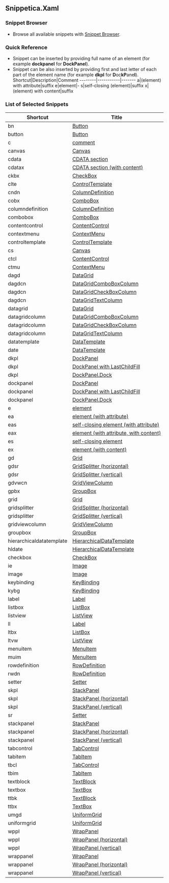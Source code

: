 ## Snippetica\.Xaml

### Snippet Browser

* Browse all available snippets with [Snippet Browser](http://pihrt.net/snippetica/snippets?engine=vs&language=xaml)\.

### Quick Reference

* Snippet can be inserted by providing full name of an element (for example **dockpanel** for **DockPanel**).
* Snippet can be also inserted by providing first and last letter of each part of the element name (for example **dkpl** for **D**oc**kP**ane**l**).
Shortcut|Description|Comment
--------|-----------|-------
a|\(element\) with attribute|suffix
e|element|\-
s|self\-closing \(element\)|suffix
x|\(element\) with content|suffix

### List of Selected Snippets

Shortcut|Title
--------|-----
bn|[Button](Button_.snippet)
button|[Button](Button.snippet)
c|[comment](Comment.snippet)
canvas|[Canvas](Canvas.snippet)
cdata|[CDATA section](CDataSection.snippet)
cdatax|[CDATA section (with content)](CDataSectionWithContent.snippet)
ckbx|[CheckBox](CheckBox_.snippet)
clte|[ControlTemplate](ControlTemplate_.snippet)
cndn|[ColumnDefinition](ColumnDefinition_.snippet)
cobx|[ComboBox](ComboBox_.snippet)
columndefinition|[ColumnDefinition](ColumnDefinition.snippet)
combobox|[ComboBox](ComboBox.snippet)
contentcontrol|[ContentControl](ContentControl.snippet)
contextmenu|[ContextMenu](ContextMenu.snippet)
controltemplate|[ControlTemplate](ControlTemplate.snippet)
cs|[Canvas](Canvas_.snippet)
ctcl|[ContentControl](ContentControl_.snippet)
ctmu|[ContextMenu](ContextMenu_.snippet)
dagd|[DataGrid](DataGrid_.snippet)
dagdcn|[DataGridComboBoxColumn](DataGridComboBoxColumn_.snippet)
dagdcn|[DataGridCheckBoxColumn](DataGridCheckBoxColumn_.snippet)
dagdcn|[DataGridTextColumn](DataGridTextColumn_.snippet)
datagrid|[DataGrid](DataGrid.snippet)
datagridcolumn|[DataGridComboBoxColumn](DataGridComboBoxColumn.snippet)
datagridcolumn|[DataGridCheckBoxColumn](DataGridCheckBoxColumn.snippet)
datagridcolumn|[DataGridTextColumn](DataGridTextColumn.snippet)
datatemplate|[DataTemplate](DataTemplate.snippet)
date|[DataTemplate](DataTemplate_.snippet)
dkpl|[DockPanel](DockPanel_.snippet)
dkpl|[DockPanel with LastChildFill](DockPanelLastChildFill_.snippet)
dkpl|[DockPanel.Dock](DockPanelDock_.snippet)
dockpanel|[DockPanel](DockPanel.snippet)
dockpanel|[DockPanel with LastChildFill](DockPanelLastChildFill.snippet)
dockpanel|[DockPanel.Dock](DockPanelDock.snippet)
e|[element](Element.snippet)
ea|[element (with attribute)](ElementWithAttribute.snippet)
eas|[self-closing element (with attribute)](SelfClosingElementWithAttribute.snippet)
eax|[element (with attribute, with content)](ElementWithAttributeWithContent.snippet)
es|[self-closing element](SelfClosingElement.snippet)
ex|[element (with content)](ElementWithContent.snippet)
gd|[Grid](Grid_.snippet)
gdsr|[GridSplitter (horizontal)](GridSplitterHorizontal_.snippet)
gdsr|[GridSplitter (vertical)](GridSplitterVertical_.snippet)
gdvwcn|[GridViewColumn](GridViewColumn_.snippet)
gpbx|[GroupBox](GroupBox_.snippet)
grid|[Grid](Grid.snippet)
gridsplitter|[GridSplitter (horizontal)](GridSplitterHorizontal.snippet)
gridsplitter|[GridSplitter (vertical)](GridSplitterVertical.snippet)
gridviewcolumn|[GridViewColumn](GridViewColumn.snippet)
groupbox|[GroupBox](GroupBox.snippet)
hierarchicaldatatemplate|[HierarchicalDataTemplate](HierarchicalDataTemplate.snippet)
hldate|[HierarchicalDataTemplate](HierarchicalDataTemplate_.snippet)
checkbox|[CheckBox](CheckBox.snippet)
ie|[Image](Image_.snippet)
image|[Image](Image.snippet)
keybinding|[KeyBinding](KeyBinding.snippet)
kybg|[KeyBinding](KeyBinding_.snippet)
label|[Label](Label.snippet)
listbox|[ListBox](ListBox.snippet)
listview|[ListView](ListView.snippet)
ll|[Label](Label_.snippet)
ltbx|[ListBox](ListBox_.snippet)
ltvw|[ListView](ListView_.snippet)
menuitem|[MenuItem](MenuItem.snippet)
muim|[MenuItem](MenuItem_.snippet)
rowdefinition|[RowDefinition](RowDefinition.snippet)
rwdn|[RowDefinition](RowDefinition_.snippet)
setter|[Setter](Setter.snippet)
skpl|[StackPanel](StackPanel_.snippet)
skpl|[StackPanel (horizontal)](StackPanelHorizontal_.snippet)
skpl|[StackPanel (vertical)](StackPanelVertical_.snippet)
sr|[Setter](Setter_.snippet)
stackpanel|[StackPanel](StackPanel.snippet)
stackpanel|[StackPanel (horizontal)](StackPanelHorizontal.snippet)
stackpanel|[StackPanel (vertical)](StackPanelVertical.snippet)
tabcontrol|[TabControl](TabControl.snippet)
tabitem|[TabItem](TabItem.snippet)
tbcl|[TabControl](TabControl_.snippet)
tbim|[TabItem](TabItem_.snippet)
textblock|[TextBlock](TextBlock.snippet)
textbox|[TextBox](TextBox.snippet)
ttbk|[TextBlock](TextBlock_.snippet)
ttbx|[TextBox](TextBox_.snippet)
umgd|[UniformGrid](UniformGrid_.snippet)
uniformgrid|[UniformGrid](UniformGrid.snippet)
wppl|[WrapPanel](WrapPanel_.snippet)
wppl|[WrapPanel (horizontal)](WrapPanelHorizontal_.snippet)
wppl|[WrapPanel (vertical)](WrapPanelVertical_.snippet)
wrappanel|[WrapPanel](WrapPanel.snippet)
wrappanel|[WrapPanel (horizontal)](WrapPanelHorizontal.snippet)
wrappanel|[WrapPanel (vertical)](WrapPanelVertical.snippet)
